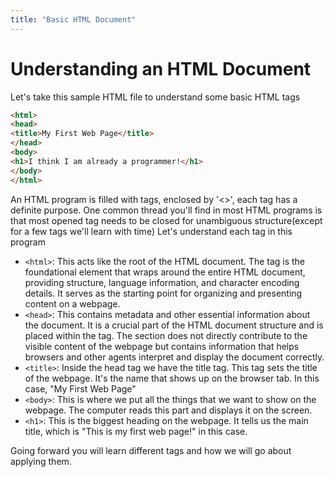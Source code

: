```yaml
---
title: "Basic HTML Document"
---
```


# Understanding an HTML Document

Let's take this sample HTML file to understand some basic HTML tags
```html
<html>
<head>
<title>My First Web Page</title>
</head>
<body>
<h1>I think I am already a programmer!</h1>
</body>
</html>
```

An HTML program is filled with tags, enclosed by '<>', each tag has a definite purpose. One common thread you'll find in most  HTML programs is that most opened tag needs to be closed for unambiguous structure(except for a few tags we'll learn with time)
Let's understand each tag in this program
- `<html>`: This acts like the root of the HTML document. The <html> tag is the foundational element that wraps around the entire HTML document, providing structure, language information, and character encoding details. It serves as the starting point for organizing and presenting content on a webpage.
- `<head>`: This contains metadata and other essential information about the document. It is a crucial part of the HTML document structure and is placed within the <html> tag. The <head> section does not directly contribute to the visible content of the webpage but contains information that helps browsers and other agents interpret and display the document correctly.
- `<title>`: Inside the head tag we have the title tag. This tag sets the title of the webpage. It's the name that shows up on the browser tab. In this case, "My First Web Page"
- `<body>`: This is where we put all the things that we want to show on the webpage. The computer reads this part and displays it on the screen.
- `<h1>`: This is the biggest heading on the webpage. It tells us the main title, which is "This is my first web page!" in this case.

Going forward you will learn different tags and how we will go about applying them.

